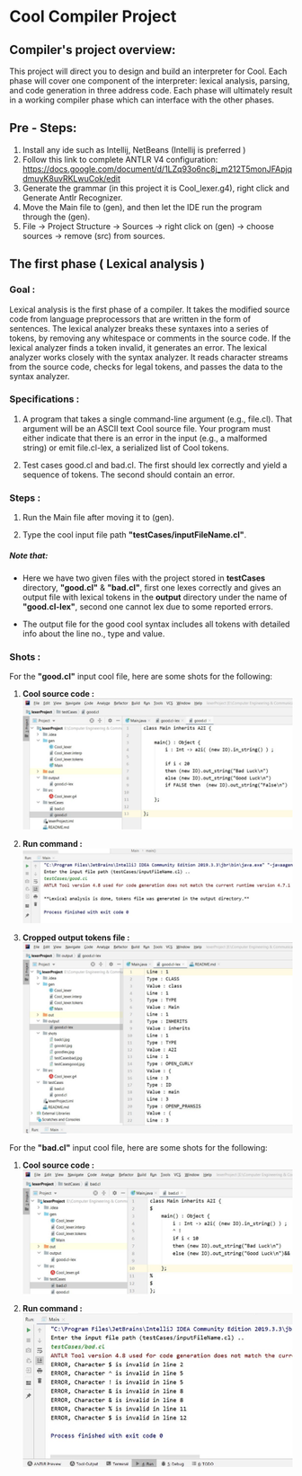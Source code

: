 # Cool Compiler Project
## Compiler's project overview:

This project will direct you to design and build an interpreter for Cool. Each phase will cover one component of the interpreter:    lexical analysis, parsing, and code generation in three address code. Each phase will ultimately result in a working compiler phase which can interface with the other phases.

## Pre - Steps:
1) Install any ide such as Intellij, NetBeans (Intellij is preferred )
2) Follow this link to complete ANTLR V4 configuration: https://docs.google.com/document/d/1LZq93o6nc8j_m212T5monJFApjqdmuyK8uvRKLwuCok/edit
3) Generate the grammar (in this project it is Cool_lexer.g4), right click and Generate Antlr Recognizer.
4) Move the Main file to (gen), and then let the IDE run the program through the (gen).
5) File -> Project Structure -> Sources -> right click on (gen) -> choose sources -> remove (src) from sources.

## The first phase ( Lexical analysis )
### Goal :
Lexical analysis is the first phase of a compiler. It takes the modified source code from language preprocessors that are written in the form of sentences. The lexical analyzer breaks these syntaxes into a series of tokens, by removing any whitespace or comments in the source code.
If the lexical analyzer finds a token invalid, it generates an error. The lexical analyzer works closely with the syntax analyzer. It reads character streams from the source code, checks for legal tokens, and passes the data to the syntax analyzer.

### Specifications :
1) A program that takes a single command-line argument (e.g., file.cl). That argument will be an ASCII text Cool source file. Your program must either indicate that there is an error in the input (e.g., a malformed string) or emit file.cl-lex, a serialized list of Cool tokens.

2) Test cases good.cl and bad.cl. The first should lex correctly and yield a sequence of tokens. The second should contain an error.

### Steps :
1) Run the Main file after moving it to (gen).

2) Type the cool input file path **"testCases/inputFileName.cl"**.
##### Note that:
* Here we have two given files with the project stored in **testCases** directory, **"good.cl"** & **"bad.cl"**, first one lexes correctly and gives an output file with lexical tokens in the **output** directory under the name of **"good.cl-lex"**, second one cannot lex due to some reported errors.

* The output file for the good cool syntax includes all tokens with detailed info about the line no., type and value.

### Shots :
For the **"good.cl"** input cool file, here are some shots for the following:
1) **Cool source code :**
![](shots/goodcl.jpg)

2) **Run command :**
![](shots/testCasesgood.jpg)

3) **Cropped output tokens file :**
![](shots/goodnewoutput.jpg)


For the **"bad.cl"** input cool file, here are some shots for the following:
1) **Cool source code :**
![](shots/badcl.jpg)

2) **Run command :**
![](shots/testCasesbad.jpg)



